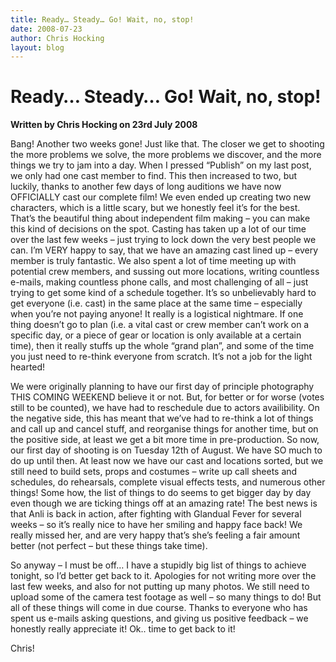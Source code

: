 ```yaml
---
title: Ready… Steady… Go! Wait, no, stop!
date: 2008-07-23
author: Chris Hocking
layout: blog
---
```

# Ready… Steady… Go! Wait, no, stop!

**Written by Chris Hocking on 23rd July 2008**

Bang! Another two weeks gone! Just like that. The closer we get to shooting the more problems we solve, the more problems we discover, and the more things we try to jam into a day. When I pressed “Publish” on my last post, we only had one cast member to find. This then increased to two, but luckily, thanks to another few days of long auditions we have now OFFICIALLY cast our complete film! We even ended up creating two new characters, which is a little scary, but we honestly feel it’s for the best. That’s the beautiful thing about independent film making – you can make this kind of decisions on the spot. Casting has taken up a lot of our time over the last few weeks – just trying to lock down the very best people we can. I’m VERY happy to say, that we have an amazing cast lined up – every member is truly fantastic. We also spent a lot of time meeting up with potential crew members, and sussing out more locations, writing countless e-mails, making countless phone calls, and most challenging of all – just trying to get some kind of a schedule together. It’s so unbelievably hard to get everyone (i.e. cast) in the same place at the same time – especially when you’re not paying anyone! It really is a logistical nightmare. If one thing doesn’t go to plan (i.e. a vital cast or crew member can’t work on a specific day, or a piece of gear or location is only available at a certain time), then it really stuffs up the whole “grand plan”, and some of the time you just need to re-think everyone from scratch. It’s not a job for the light hearted!

We were originally planning to have our first day of principle photography THIS COMING WEEKEND believe it or not. But, for better or for worse (votes still to be counted), we have had to reschedule due to actors availibility. On the negative side, this has meant that we’ve had to re-think a lot of things and call up and cancel stuff, and reorganise things for another time, but on the positive side, at least we get a bit more time in pre-production. So now, our first day of shooting is on Tuesday 12th of August. We have SO much to do up until then. At least now we have our cast and locations sorted, but we still need to build sets, props and costumes – write up call sheets and schedules, do rehearsals, complete visual effects tests, and numerous other things! Some how, the list of things to do seems to get bigger day by day even though we are ticking things off at an amazing rate! The best news is that Anli is back in action, after fighting with Glandual Fever for several weeks – so it’s really nice to have her smiling and happy face back! We really missed her, and are very happy that’s she’s feeling a fair amount better (not perfect – but these things take time).

So anyway – I must be off… I have a stupidly big list of things to achieve tonight, so I’d better get back to it. Apologies for not writing more over the last few weeks, and also for not putting up many photos. We still need to upload some of the camera test footage as well – so many things to do! But all of these things will come in due course. Thanks to everyone who has spent us e-mails asking questions, and giving us positive feedback – we honestly really appreciate it! Ok.. time to get back to it!

Chris!